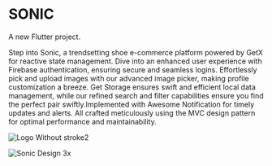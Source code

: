 # SONIC

A new Flutter project.

Step into Sonic, a trendsetting shoe e-commerce platform powered by GetX for reactive state management. Dive into an enhanced user experience with Firebase authentication, ensuring secure and seamless logins. Effortlessly pick and upload images with our advanced image picker, making profile customization a breeze. Get Storage ensures swift and efficient local data management, while our refined search and filter capabilities ensure you find the perfect pair swiftly.Implemented with Awesome Notification for timely updates and alerts. All crafted meticulously using the MVC design pattern for optimal performance and maintainability.

![Logo Without stroke2](https://github.com/kimoo112/Sonic-App/assets/130873071/890fa39e-7d33-4a35-a390-b155f60b7236)


![Sonic Design 3x](https://github.com/kimoo112/Sonic-App/assets/130873071/4fc86ae6-25e0-468a-8ee8-61c4fecde09d)

